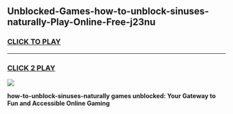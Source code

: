 
## Unblocked-Games-how-to-unblock-sinuses-naturally-Play-Online-Free-j23nu
<h3>
<a href="https://premium76.site?title=how-to-unblock-sinuses-naturally&ref=26A">CLICK TO PLAY</a></h3>
<hr>

<h3>
<a href="https://premium76.site?title=how-to-unblock-sinuses-naturally&ref=26A">CLICK 2 PLAY</a>
  
</h3>

<a href="https://premium76.site?title=how-to-unblock-sinuses-naturally&ref=26A"><img src="https://clearcache.store/games.png"></a>


**how-to-unblock-sinuses-naturally games unblocked: Your Gateway to Fun and Accessible Online Gaming**
